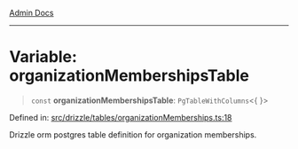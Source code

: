 [Admin Docs](/)

***

# Variable: organizationMembershipsTable

> `const` **organizationMembershipsTable**: `PgTableWithColumns`\<\{ \}\>

Defined in: [src/drizzle/tables/organizationMemberships.ts:18](https://github.com/PurnenduMIshra129th/talawa-api/blob/dd95e2d2302936a5436289a9e626f7f4e2b14e02/src/drizzle/tables/organizationMemberships.ts#L18)

Drizzle orm postgres table definition for organization memberships.
